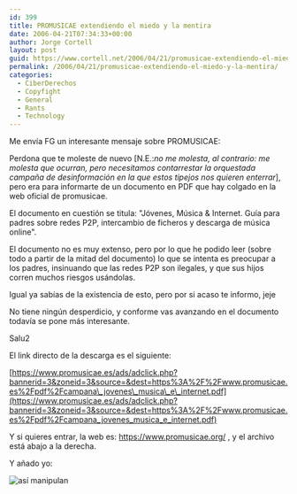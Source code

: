 ```yaml
---
id: 399
title: PROMUSICAE extendiendo el miedo y la mentira
date: 2006-04-21T07:34:33+00:00
author: Jorge Cortell
layout: post
guid: https://www.cortell.net/2006/04/21/promusicae-extendiendo-el-miedo-y-la-mentira/
permalink: /2006/04/21/promusicae-extendiendo-el-miedo-y-la-mentira/
categories:
  - CiberDerechos
  - Copyfight
  - General
  - Rants
  - Technology
---
```

Me enví­a FG un interesante mensaje sobre PROMUSICAE:

Perdona que te moleste de nuevo [N.E.:_no me molesta, al contrario: me molesta que ocurran, pero necesitamos contarrestar la orquestada campaña de desinformación en la que estos tipejos nos quieren enterrar_], pero era para informarte de un documento en PDF que hay colgado en la web oficial de promusicae.

El documento en cuestión se titula: "Jóvenes, Música & Internet. Guí­a para padres sobre redes P2P, intercambio de ficheros y descarga de música online".

El documento no es muy extenso, pero por lo que he podido leer (sobre todo a partir de la mitad del documento) lo que se intenta es preocupar a los padres, insinuando que las redes P2P son ilegales, y que sus hijos corren muchos riesgos usándolas.

Igual ya sabí­as de la existencia de esto, pero por si acaso te informo, jeje

No tiene ningún desperdicio, y conforme vas avanzando en el documento todaví­a se pone más interesante.

Salu2

El link directo de la descarga es el siguiente:
  
[https://www.promusicae.es/ads/adclick.php?bannerid=3&zoneid=3&source=&dest=https%3A%2F%2Fwww.promusicae.es%2Fpdf%2Fcampana\_jovenes\_musica\_e\_internet.pdf](https://www.promusicae.es/ads/adclick.php?bannerid=3&zoneid=3&source=&dest=https%3A%2F%2Fwww.promusicae.es%2Fpdf%2Fcampana_jovenes_musica_e_internet.pdf)

Y si quieres entrar, la web es: <https://www.promusicae.org/> , y el archivo está abajo a la derecha.

Y añado yo:

![así­ manipulan](https://static.flickr.com/44/127001313_de7fb619c4.jpg?v=0)